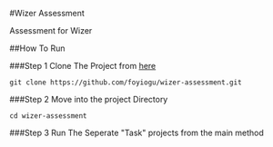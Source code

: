 #Wizer Assessment

Assessment for Wizer

##How To Run

###Step 1
Clone The Project from [here](https://github.com/foyiogu/wizer-assessment.git)

```
git clone https://github.com/foyiogu/wizer-assessment.git
```

###Step 2 
Move into the project Directory

```
cd wizer-assessment
```

###Step 3
Run The Seperate "Task" projects from the main method



